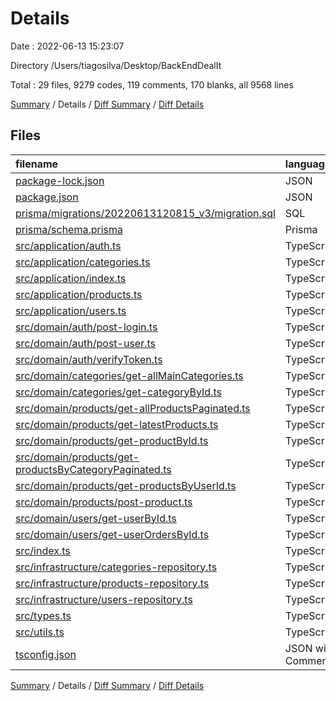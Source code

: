 # Details

Date : 2022-06-13 15:23:07

Directory /Users/tiagosilva/Desktop/BackEndDealIt

Total : 29 files,  9279 codes, 119 comments, 170 blanks, all 9568 lines

[Summary](results.md) / Details / [Diff Summary](diff.md) / [Diff Details](diff-details.md)

## Files
| filename | language | code | comment | blank | total |
| :--- | :--- | ---: | ---: | ---: | ---: |
| [package-lock.json](/package-lock.json) | JSON | 8,202 | 0 | 1 | 8,203 |
| [package.json](/package.json) | JSON | 38 | 0 | 1 | 39 |
| [prisma/migrations/20220613120815_v3/migration.sql](/prisma/migrations/20220613120815_v3/migration.sql) | SQL | 85 | 21 | 29 | 135 |
| [prisma/schema.prisma](/prisma/schema.prisma) | Prisma | 92 | 2 | 12 | 106 |
| [src/application/auth.ts](/src/application/auth.ts) | TypeScript | 122 | 0 | 12 | 134 |
| [src/application/categories.ts](/src/application/categories.ts) | TypeScript | 23 | 1 | 2 | 26 |
| [src/application/index.ts](/src/application/index.ts) | TypeScript | 39 | 4 | 5 | 48 |
| [src/application/products.ts](/src/application/products.ts) | TypeScript | 172 | 1 | 11 | 184 |
| [src/application/users.ts](/src/application/users.ts) | TypeScript | 69 | 1 | 3 | 73 |
| [src/domain/auth/post-login.ts](/src/domain/auth/post-login.ts) | TypeScript | 4 | 0 | 2 | 6 |
| [src/domain/auth/post-user.ts](/src/domain/auth/post-user.ts) | TypeScript | 5 | 0 | 3 | 8 |
| [src/domain/auth/verifyToken.ts](/src/domain/auth/verifyToken.ts) | TypeScript | 32 | 0 | 5 | 37 |
| [src/domain/categories/get-allMainCategories.ts](/src/domain/categories/get-allMainCategories.ts) | TypeScript | 2 | 0 | 2 | 4 |
| [src/domain/categories/get-categoryById.ts](/src/domain/categories/get-categoryById.ts) | TypeScript | 2 | 0 | 2 | 4 |
| [src/domain/products/get-allProductsPaginated.ts](/src/domain/products/get-allProductsPaginated.ts) | TypeScript | 3 | 0 | 2 | 5 |
| [src/domain/products/get-latestProducts.ts](/src/domain/products/get-latestProducts.ts) | TypeScript | 3 | 0 | 2 | 5 |
| [src/domain/products/get-productById.ts](/src/domain/products/get-productById.ts) | TypeScript | 2 | 0 | 2 | 4 |
| [src/domain/products/get-productsByCategoryPaginated.ts](/src/domain/products/get-productsByCategoryPaginated.ts) | TypeScript | 3 | 0 | 2 | 5 |
| [src/domain/products/get-productsByUserId.ts](/src/domain/products/get-productsByUserId.ts) | TypeScript | 2 | 0 | 2 | 4 |
| [src/domain/products/post-product.ts](/src/domain/products/post-product.ts) | TypeScript | 5 | 0 | 2 | 7 |
| [src/domain/users/get-userById.ts](/src/domain/users/get-userById.ts) | TypeScript | 2 | 0 | 2 | 4 |
| [src/domain/users/get-userOrdersById.ts](/src/domain/users/get-userOrdersById.ts) | TypeScript | 2 | 0 | 2 | 4 |
| [src/index.ts](/src/index.ts) | TypeScript | 42 | 0 | 11 | 53 |
| [src/infrastructure/categories-repository.ts](/src/infrastructure/categories-repository.ts) | TypeScript | 48 | 0 | 7 | 55 |
| [src/infrastructure/products-repository.ts](/src/infrastructure/products-repository.ts) | TypeScript | 104 | 3 | 12 | 119 |
| [src/infrastructure/users-repository.ts](/src/infrastructure/users-repository.ts) | TypeScript | 108 | 0 | 12 | 120 |
| [src/types.ts](/src/types.ts) | TypeScript | 31 | 0 | 2 | 33 |
| [src/utils.ts](/src/utils.ts) | TypeScript | 27 | 0 | 9 | 36 |
| [tsconfig.json](/tsconfig.json) | JSON with Comments | 10 | 86 | 11 | 107 |

[Summary](results.md) / Details / [Diff Summary](diff.md) / [Diff Details](diff-details.md)